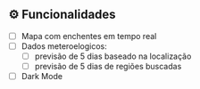## ⚙️ Funcionalidades

- [ ] Mapa com enchentes em tempo real
- [ ] Dados meteroelogicos:
    - [ ] previsão de 5 dias baseado na localização
    - [ ] previsão de 5 dias de regiões buscadas
- [ ] Dark Mode